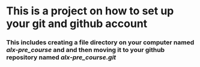 ﻿# This is a project on how to set up your git and github account 
### This includes creating a file directory on your computer named *alx-pre_course* and and then moving it to your github repository named *alx-pre_course.git*